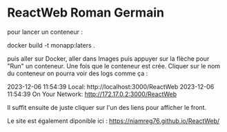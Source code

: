 # ReactWeb Roman Germain

pour lancer un conteneur : 

docker build -t monapp:laters . 

puis aller sur Docker, aller dans Images puis appuyer sur la flèche pour "Run" un conteneur. 
Une fois que le conteneur est crée. Cliquer sur le nom du conteneur on pourra voir des logs comme ça :

2023-12-06 11:54:39   Local:            http://localhost:3000/ReactWeb
2023-12-06 11:54:39   On Your Network:  http://172.17.0.2:3000/ReactWeb

Il suffit ensuite de juste cliquer sur l'un des liens pour afficher le front.

Le site est également diponible ici : https://niamreg76.github.io/ReactWeb/

